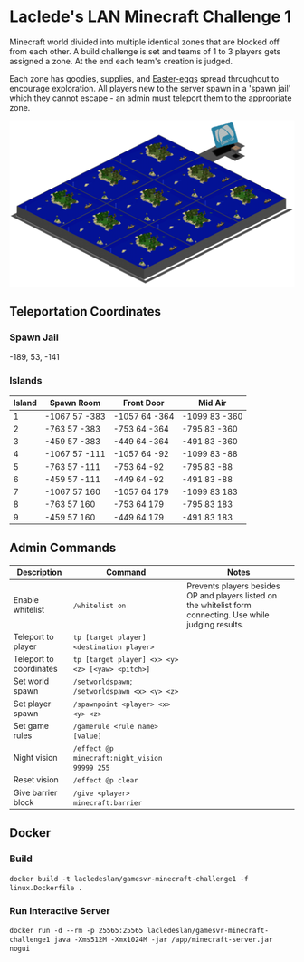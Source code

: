 # Laclede's LAN Minecraft Challenge 1

Minecraft world divided into multiple identical zones that are blocked off from each other. A build challenge is set and teams of 1 to 3 players gets assigned a zone. At the end each team's creation is judged.

Each zone has goodies, supplies, and [Easter-eggs](https://en.wikipedia.org/wiki/Easter_egg_(media)) spread throughout to encourage exploration. All players new to the server spawn in a 'spawn jail' which they cannot escape - an admin must teleport them to the appropriate zone.

![alt text](https://raw.githubusercontent.com/LacledesLAN/gamesvr-minecraft-challenge1/master/.docs/OverheadMap.png "Overhead Map")

## Teleportation Coordinates

### Spawn Jail

-189, 53, -141

### Islands

| Island | Spawn Room    | Front Door    | Mid Air       |
| ------ | ------------- | --------------| ------------- |
| 1      | -1067 57 -383 | -1057 64 -364 | -1099 83 -360 |
| 2      | -763 57 -383  | -753 64 -364  | -795  83 -360 |
| 3      | -459 57 -383  | -449 64 -364  | -491  83 -360 |
| 4      | -1067 57 -111 | -1057 64 -92  | -1099 83 -88  |
| 5      | -763 57 -111  | -753 64 -92   | -795  83 -88  |
| 6      | -459 57 -111  | -449 64 -92   | -491  83 -88  |
| 7      | -1067 57 160  | -1057 64 179  | -1099 83 183  |
| 8      | -763 57 160   | -753 64 179   | -795  83 183  |
| 9      | -459 57 160   | -449 64 179   | -491  83 183  |

## Admin Commands

| Description             | Command                                          | Notes |
| ----------------------- | ------------------------------------------------ | ----- |
| Enable whitelist        | `/whitelist on`                                  | Prevents players besides OP and players listed on the whitelist form connecting. Use while judging results. |
| Teleport to player      | `tp [target player] <destination player>`        |       |
| Teleport to coordinates | `tp [target player] <x> <y> <z> [<yaw> <pitch>]` |       |
| Set world spawn         | `/setworldspawn`; `/setworldspawn <x> <y> <z>`   |       |
| Set player spawn        | `/spawnpoint <player> <x> <y> <z>`               |       |
| Set game rules          | `/gamerule <rule name> [value]`                  |       |
| Night vision            | `/effect @p minecraft:night_vision 99999 255`    |       |
| Reset vision            | `/effect @p clear`                               |       |
| Give barrier block      | `/give <player> minecraft:barrier`               |       |

## Docker

### Build

```shell
docker build -t lacledeslan/gamesvr-minecraft-challenge1 -f linux.Dockerfile .
```

### Run Interactive Server

```shell
docker run -d --rm -p 25565:25565 lacledeslan/gamesvr-minecraft-challenge1 java -Xms512M -Xmx1024M -jar /app/minecraft-server.jar nogui
```
